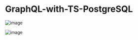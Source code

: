 # GraphQL-with-TS-PostgreSQL

![image](https://github.com/HarveyYifanLi/GraphQL-with-TS-PostgreSQL/assets/17951024/2fb94bda-6e14-41db-9a8d-0d12424e7b6f)

![image](https://github.com/HarveyYifanLi/GraphQL-with-TS-PostgreSQL/assets/17951024/5c1bbb52-16ad-4de3-a0c8-3b595e56e168)
